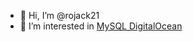- 👋 Hi, I’m @rojack21
- 👀 I’m interested in <a href="https://scalegrid.io/blog/how-to-set-up-mysql-digitalocean/">MySQL DigitalOcean</a>


<!---
rojack21/rojack21 is a ✨ special ✨ repository because its `README.md` (this file) appears on your GitHub profile.
You can click the Preview link to take a look at your changes.
--->
